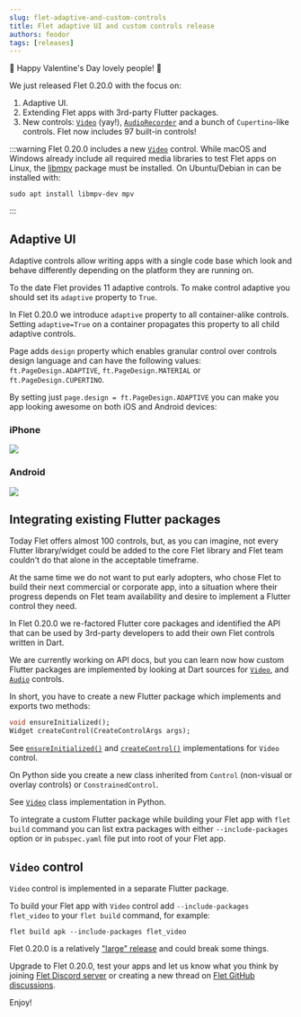 ```yaml
---
slug: flet-adaptive-and-custom-controls
title: Flet adaptive UI and custom controls release
authors: feodor
tags: [releases]
---
```


🥰 Happy Valentine's Day lovely people! 🥰

We just released Flet 0.20.0 with the focus on:

1) Adaptive UI.
2) Extending Flet apps with 3rd-party Flutter packages.
3) New controls: [`Video`](/docs/controls/video) (yay!), [`AudioRecorder`](/docs/controls/audiorecorder) and a bunch of `Cupertino`-like controls. Flet now includes 97 built-in controls!

<!-- truncate -->

:::warning
Flet 0.20.0 includes a new [`Video`](/docs/controls/video) control. While macOS and Windows already include all required media libraries to test Flet apps on Linux, the [libmpv](https://mpv.io/) package must be installed. On Ubuntu/Debian in can be installed with:

```
sudo apt install libmpv-dev mpv
```
:::

## Adaptive UI

Adaptive controls allow writing apps with a single code base which look and behave differently depending on the platform they are running on.

To the date Flet provides 11 adaptive controls. To make control adaptive you should set its `adaptive` property to `True`.

In Flet 0.20.0 we introduce `adaptive` property to all container-alike controls.
Setting `adaptive=True` on a container propagates this property to all child adaptive controls.

Page adds `design` property which enables granular control over controls design language and can have the following values: `ft.PageDesign.ADAPTIVE`, `ft.PageDesign.MATERIAL` or `ft.PageDesign.CUPERTINO`.

By setting just `page.design = ft.PageDesign.ADAPTIVE` you can make you app looking awesome on both iOS and Android devices:

<div className="row">
  <div className="col col--6" style={{textAlign: 'center'}}>
    <h3>iPhone</h3>
    <img src="/img/blog/adaptive/iphone-adaptive-app.png" className="screenshot-60" />
  </div>
  <div className="col col--6" style={{textAlign: 'center'}}>
    <h3>Android</h3>
    <img src="/img/blog/adaptive/android-adaptive-app.png" className="screenshot-60" style={{ width: '57%'}} />
  </div>  
</div>

## Integrating existing Flutter packages

Today Flet offers almost 100 controls, but, as you can imagine, not every Flutter library/widget could be added to the core Flet library and Flet team couldn't do that alone in the acceptable timeframe.

At the same time we do not want to put early adopters, who chose Flet to build their next commercial or corporate app, into a situation where their progress depends on Flet team availability and desire to implement a Flutter control they need.

In Flet 0.20.0 we re-factored Flutter core packages and identified the API that can be used by 3rd-party developers to add their own Flet controls written in Dart.

We are currently working on API docs, but you can learn now how custom Flutter packages are implemented by looking at Dart sources for [`Video`](https://github.com/flet-dev/flet/tree/main/packages/flet_video), and [`Audio`](https://github.com/flet-dev/flet/tree/main/packages/flet_audio) controls.

In short, you have to create a new Flutter package which implements and exports two methods:

```dart
void ensureInitialized();
Widget createControl(CreateControlArgs args);
```

See [`ensureInitialized()`](https://github.com/flet-dev/flet/blob/main/packages/flet_video/lib/src/create_control.dart#L16-L18) and [`createControl()`](https://github.com/flet-dev/flet/blob/main/packages/flet_video/lib/src/create_control.dart#L6-L14) implementations for `Video` control.

On Python side you create a new class inherited from `Control` (non-visual or overlay controls) or `ConstrainedControl`.

See [`Video`](https://github.com/flet-dev/flet/blob/main/sdk/python/packages/flet-core/src/flet_core/video.py#L44) class implementation in Python.

To integrate a custom Flutter package while building your Flet app with `flet build` command you can list extra packages with either `--include-packages` option or in `pubspec.yaml` file put into root of your Flet app.

## `Video` control

`Video` control is implemented in a separate Flutter package.

To build your Flet app with `Video` control add `--include-packages flet_video` to your `flet build` command, for example:

```
flet build apk --include-packages flet_video
```

Flet 0.20.0 is a relatively ["large" release](https://github.com/flet-dev/flet/blob/main/CHANGELOG.md#0200) and could break some things.

Upgrade to Flet 0.20.0, test your apps and let us know what you think by joining [Flet Discord server](https://discord.gg/dzWXP8SHG8) or creating a new thread on [Flet GitHub discussions](https://github.com/flet-dev/flet/discussions).

Enjoy!